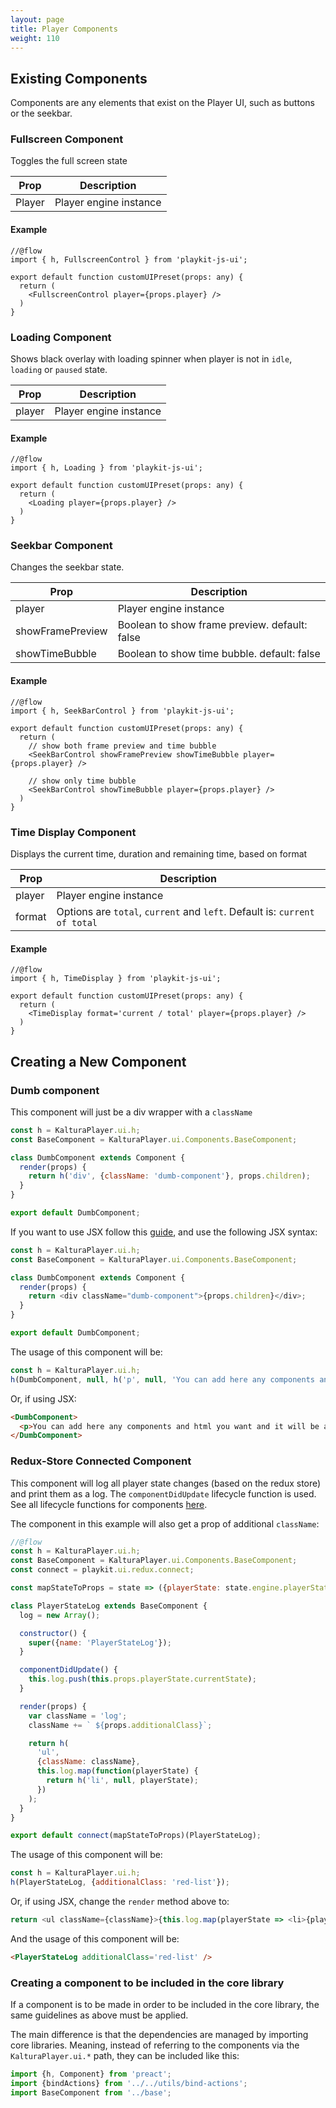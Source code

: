 ```yaml
---
layout: page
title: Player Components 
weight: 110
---
```


## Existing Components 

Components are any elements that exist on the Player UI, such as buttons or the seekbar. 

### Fullscreen Component

Toggles the full screen state 

| Prop | Description |
|--- |--- |
| Player | Player engine instance |

#### Example

```
//@flow
import { h, FullscreenControl } from 'playkit-js-ui';

export default function customUIPreset(props: any) {
  return (
    <FullscreenControl player={props.player} />
  )
}
```


### Loading Component

Shows black overlay with loading spinner when player is not in `idle`, `loading` or `paused` state.

| Prop | Description |
|--- |--- |
| player | Player engine instance |

#### Example

```
//@flow
import { h, Loading } from 'playkit-js-ui';

export default function customUIPreset(props: any) {
  return (
    <Loading player={props.player} />
  )
}
```


### Seekbar Component

Changes the seekbar state.

| Prop | Description |
|--- |--- |
| player | Player engine instance |
| showFramePreview | Boolean to show frame preview. default: false
| showTimeBubble | Boolean to show time bubble. default: false

#### Example

```
//@flow
import { h, SeekBarControl } from 'playkit-js-ui';

export default function customUIPreset(props: any) {
  return (
    // show both frame preview and time bubble
    <SeekBarControl showFramePreview showTimeBubble player={props.player} />

    // show only time bubble
    <SeekBarControl showTimeBubble player={props.player} />
  )
}
```

### Time Display Component

Displays the current time, duration and remaining time, based on format

| Prop | Description |
|--- |--- |
| player | Player engine instance |
| format | Options are `total`, `current` and `left`. Default is: `current of total` |

#### Example

```
//@flow
import { h, TimeDisplay } from 'playkit-js-ui';

export default function customUIPreset(props: any) {
  return (
    <TimeDisplay format='current / total' player={props.player} />
  )
}
```

## Creating a New Component 

### Dumb component

This component will just be a div wrapper with a `className`

```javascript
const h = KalturaPlayer.ui.h;
const BaseComponent = KalturaPlayer.ui.Components.BaseComponent;

class DumbComponent extends Component {
  render(props) {
    return h('div', {className: 'dumb-component'}, props.children);
  }
}

export default DumbComponent;
```

If you want to use JSX follow this [guide](/player/web/ui/custom-ui-presets), and use the following JSX syntax:

```javascript
const h = KalturaPlayer.ui.h;
const BaseComponent = KalturaPlayer.ui.Components.BaseComponent;

class DumbComponent extends Component {
  render(props) {
    return <div className="dumb-component">{props.children}</div>;
  }
}

export default DumbComponent;
```

The usage of this component will be:

```javascript
const h = KalturaPlayer.ui.h;
h(DumbComponent, null, h('p', null, 'You can add here any components and html you want and it will be appended to the DumbComponent'));
```

Or, if using JSX:

```html
<DumbComponent>
  <p>You can add here any components and html you want and it will be appended to the DumbComponent</p>
</DumbComponent>
```

### Redux-Store Connected Component

This component will log all player state changes (based on the redux store) and print them as a log.
The `componentDidUpdate` lifecycle function is used.
See all lifecycle functions for components [here](https://preactjs.com/guide/lifecycle-methods). 

The component in this example will also get a prop of additional `className`:

```javascript
//@flow
const h = KalturaPlayer.ui.h;
const BaseComponent = KalturaPlayer.ui.Components.BaseComponent;
const connect = playkit.ui.redux.connect;

const mapStateToProps = state => ({playerState: state.engine.playerState});

class PlayerStateLog extends BaseComponent {
  log = new Array();

  constructor() {
    super({name: 'PlayerStateLog'});
  }

  componentDidUpdate() {
    this.log.push(this.props.playerState.currentState);
  }

  render(props) {
    var className = 'log';
    className += ` ${props.additionalClass}`;

    return h(
      'ul',
      {className: className},
      this.log.map(function(playerState) {
        return h('li', null, playerState);
      })
    );
  }
}

export default connect(mapStateToProps)(PlayerStateLog);
```

The usage of this component will be:

```javascript
const h = KalturaPlayer.ui.h;
h(PlayerStateLog, {additionalClass: 'red-list'});
```

Or, if using JSX, change the `render` method above to:

```javascript
return <ul className={className}>{this.log.map(playerState => <li>{playerState}</li>)}</ul>;
```

And the usage of this component will be:

```html
<PlayerStateLog additionalClass='red-list' />
```

### Creating a component to be included in the core library

If a component is to be made in order to be included in the core library, the same guidelines as above must be applied. 

The main difference is that the dependencies are managed by importing core libraries. Meaning, instead of referring to the components via the `KalturaPlayer.ui.*` path, they can be included like this:

```javascript
import {h, Component} from 'preact';
import {bindActions} from '../../utils/bind-actions';
import BaseComponent from '../base';
```





